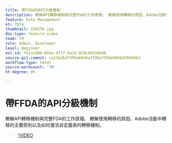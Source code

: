 ```yaml
---
title: 帶FFDA的API分級機制
description: 瞭解API轉移機制與完整FDA的工作原理。 瞭解使用轉移的原因、Adobe活動中轉移的主要原則以及如何激活自定義表的轉移機制。
feature: Data Management
kt: 7974
thumbnail: 339276.jpg
doc-type: feature video
team: TM
role: Admin, Developer
level: Beginner
exl-id: f61a1d00-694a-4727-8a24-959cb0258046
source-git-commit: ca13bdbd7d95e6646aff88af595e866bd3666bb2
workflow-type: tm+mt
source-wordcount: '78'
ht-degree: 0%

---
```


# 帶FFDA的API分級機制

瞭解API轉移機制與完整FDA的工作原理。 瞭解使用轉移的原因、Adobe活動中轉移的主要原則以及如何激活自定義表的轉移機制。

>[!VIDEO](https://video.tv.adobe.com/v/339276?quality=12)
